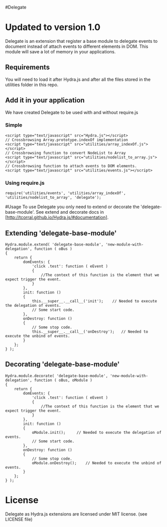 #Delegate
# Updated to version 1.0
Delegate is an extension that register a base module to delegate events to document instead of attach events to different elements in DOM.
This module will save a lot of memory in your applications.
## Requirements
You will need to load it after Hydra.js and after all the files stored in the utilities folder in this repo.
## Add it in your application
We have created Delegate to be used with and without require.js
### Simple
	<script type="text/javascript" src="Hydra.js"></script>
	// Crossbrowsing Array.prototype.indexOf implementation
	<script type="text/javascript" src="utilities/array_indexOf.js"></script>
	// Crossbrowsing function to convert NodeList to Array
	<script type="text/javascript" src="utilities/nodelist_to_array.js"></script>
	// Crossbrowsing function to attach events to DOM elements.
	<script type="text/javascript" src="utilities/events.js"></script>
### Using require.js
	require('utilities/events', 'utilities/array_indexOf', 'utilities/nodelist_to_array', 'delegate');
#Usage
To use Delegate you only need to extend or decorate the 'delegate-base-module'. See extend and decorate docs in [http://tcorral.github.io/Hydra.js/#documentation].
## Extending 'delegate-base-module'
	Hydra.module.extend( 'delegate-base-module', 'new-module-with-delegation', function ( oBus )
	{
		return {
			domEvents: {
				'click .test': function ( eEvent )
				{
					//The context of this function is the element that we expect trigger the event.
				}
			},
			init: function ()
			{
				this.__super__.__call__('init');	// Needed to execute the delegation of events.
				// Some start code.
			},
			onDestroy: function ()
			{
				// Some stop code.
				this.__super__.__call__('onDestroy');	// Needed to execute the unbind of events.
			}
		};
	} );
## Decorating 'delegate-base-module'
	Hydra.module.decorate( 'delegate-base-module', 'new-module-with-delegation', function ( oBus, oModule )
	{
		return {
			domEvents: {
				'click .test': function ( eEvent )
				{
					//The context of this function is the element that we expect trigger the event.
				}
			},
			init: function ()
			{
				oModule.init();		// Needed to execute the delegation of events.
				// Some start code.
			},
			onDestroy: function ()
			{
				// Some stop code.
				oModule.onDestroy();	// Needed to execute the unbind of events.
			}
		};
	} );
# License
Delegate as Hydra.js extensions are licensed under MIT license. (see LICENSE file)